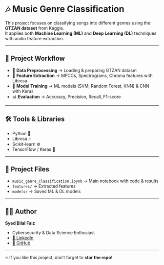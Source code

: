 # 🎶 Music Genre Classification  

This project focuses on classifying songs into different genres using the **GTZAN dataset** from Kaggle.  
It applies both **Machine Learning (ML)** and **Deep Learning (DL)** techniques with audio feature extraction.  

---

## 🚀 Project Workflow  
- 📂 **Data Preprocessing** → Loading & preparing GTZAN dataset  
- 🎼 **Feature Extraction** → MFCCs, Spectrograms, Chroma features with Librosa  
- 🤖 **Model Training** → ML models (SVM, Random Forest, KNN) & CNN with Keras  
- 📊 **Evaluation** → Accuracy, Precision, Recall, F1-score  

---

## 🛠️ Tools & Libraries  
- Python 🐍  
- Librosa 🎶  
- Scikit-learn ⚙️  
- TensorFlow / Keras 🤖  

---

## 📂 Project Files  
- `music_genre_classification.ipynb` → Main notebook with code & results  
- `features/` → Extracted features  
- `models/` → Saved ML & DL models  

---

## 👨‍💻 Author  
**Syed Bilal Faiz**  
- Cybersecurity & Data Science Enthusiast  
- [🔗 LinkedIn](https://www.linkedin.com/in/syed-bilal-faiz-262324247)  
- [🐙 GitHub](https://github.com/SYEDBILALFAIZ)  

---

⭐ If you like this project, don’t forget to **star the repo**!  

